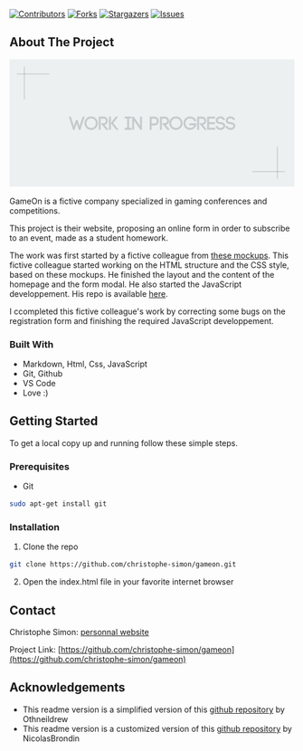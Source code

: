 <!-- PROJECT SHIELDS -->
<!--
*** This template uses markdown "reference style" links for readability.
*** Reference links are enclosed in brackets [ ] instead of parentheses ( ).
*** See the bottom of this document for the declaration of the reference variables
*** for contributors-url, forks-url, etc. This is an optional, concise syntax you may use.
*** https://www.markdownguide.org/basic-syntax/#reference-style-links
-->

[![Contributors][contributors-shield]][contributors-url] [![Forks][forks-shield]][forks-url] [![Stargazers][stars-shield]][stars-url] [![Issues][issues-shield]][issues-url]


<!-- ABOUT THE PROJECT -->
## About The Project

[![Product Name Screen Shot][product-screenshot]](https://example.com)

GameOn is a fictive company specialized in gaming conferences and competitions.

This project is their website, proposing an online form in order to subscribe to an event, made as a student homework.

The work was first started by a fictive colleague from [these mockups](https://www.figma.com/file/B7NKBDvSI18uoMLJgpnh48/UI-Design-GameOn-FR?node-id=106%3A630). This fictive colleague started working on the HTML structure and the CSS style, based on these mockups. He finished the layout and the content of the homepage and the form modal. He also started the JavaScript developpement. His repo is available [here](https://github.com/OpenClassrooms-Student-Center/GameOn-website-FR/).

I ccompleted this fictive colleague's work by correcting some bugs on the registration form and finishing the required JavaScript developpement.

### Built With

- Markdown, Html, Css, JavaScript
- Git, Github
- VS Code
- Love :)

<!-- GETTING STARTED -->
## Getting Started

To get a local copy up and running follow these simple steps.

### Prerequisites

* Git
```sh
sudo apt-get install git
```

### Installation
 
1. Clone the repo
```sh
git clone https://github.com/christophe-simon/gameon.git
```
2. Open the index.html file in your favorite internet browser


<!-- USAGE EXAMPLES -->
<!--## Usage

Use this space to show useful examples of how a project can be used. Additional screenshots, code examples and demos work well in this space. You may also link to more resources.

_For more examples, please refer to the [Documentation](https://example.com)_
-->

<!-- CONTACT -->
## Contact

Christophe Simon: [personnal website](https://www.csimon.info)

Project Link: [https://github.com/christophe-simon/gameon](https://github.com/christophe-simon/gameon)



<!-- ACKNOWLEDGEMENTS -->
## Acknowledgements

- This readme version is a simplified version of this [github repository](https://github.com/othneildrew/Best-README-Template) by Othneildrew
- This readme version is a customized version of this [github repository](https://github.com/NicolasBrondin/basic-readme-template) by NicolasBrondin





<!-- MARKDOWN LINKS & IMAGES -->
<!-- https://www.markdownguide.org/basic-syntax/#reference-style-links -->
[contributors-shield]: https://img.shields.io/github/contributors/christophe-simon/gameon.svg?style=flat-square
[contributors-url]: https://github.com/christophe-simon/gameon/graphs/contributors
[forks-shield]: https://img.shields.io/github/forks/christophe-simon/gameon.svg?style=flat-square
[forks-url]: https://github.com/christophe-simon/gameon/network/members
[stars-shield]: https://img.shields.io/github/stars/christophe-simon/gameon.svg?style=flat-square
[stars-url]: https://github.com/christophe-simon/gameon/stargazers
[issues-shield]: https://img.shields.io/github/issues/christophe-simon/gameon.svg?style=flat-square
[issues-url]: https://github.com/christophe-simon/gameon/issues
[license-shield]: https://img.shields.io/github/license/christophe-simon/gameon.svg?style=flat-square
[license-url]: https://github.com/christophe-simon/gameon/blob/master/LICENSE.txt

[product-screenshot]: docs/cover.jpg
